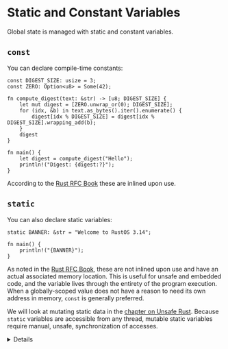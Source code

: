 # Static and Constant Variables

Global state is managed with static and constant variables.

## `const`

You can declare compile-time constants:

```rust,editable
const DIGEST_SIZE: usize = 3;
const ZERO: Option<u8> = Some(42);

fn compute_digest(text: &str) -> [u8; DIGEST_SIZE] {
    let mut digest = [ZERO.unwrap_or(0); DIGEST_SIZE];
    for (idx, &b) in text.as_bytes().iter().enumerate() {
        digest[idx % DIGEST_SIZE] = digest[idx % DIGEST_SIZE].wrapping_add(b);
    }
    digest
}

fn main() {
    let digest = compute_digest("Hello");
    println!("Digest: {digest:?}");
}
```

According to the [Rust RFC Book][1] these are inlined upon use.

## `static`

You can also declare static variables:

```rust,editable
static BANNER: &str = "Welcome to RustOS 3.14";

fn main() {
    println!("{BANNER}");
}
```

As noted in the [Rust RFC Book][1], these are not inlined upon use and have an actual associated memory location.  This is useful for unsafe and embedded code, and the variable lives through the entirety of the program execution.
When a globally-scoped value does not have a reason to need its own address in memory, `const` is generally preferred.


We will look at mutating static data in the [chapter on Unsafe Rust](../unsafe.md).
Because `static` variables are accessible from any thread, mutable static variables require manual, unsafe, synchronization of accesses.

<details>

* Mention that `const` behaves semantically similar to C++'s `constexpr`.
* `static`, on the other hand, is much more similar to a `const` or mutable global variable in C++.
* It isn't super common that one would need a runtime evaluated constant, but it is helpful and safer than using a static.

</details>

[1]: https://rust-lang.github.io/rfcs/0246-const-vs-static.html
